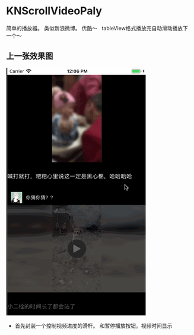 # KNScrollVideoPaly
简单的播放器。 类似新浪微博。 优酷～   tableView格式播放完自动滑动播放下一个～   

## 上一张效果图

![](https://github.com/krystalName/KNScrollVideoPaly/blob/master/KNScrollVideoGif.gif)

+ 首先封装一个控制视频进度的滑杆。 和暂停播放按钮。视频时间显示
